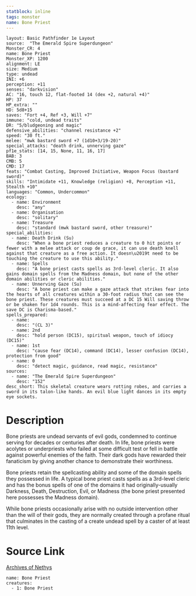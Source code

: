 ```yaml
---
statblock: inline
tags: monster
name: Bone Priest
---
```

```statblock
layout: Basic Pathfinder 1e Layout
source:  "The Emerald Spire Superdungeon"
Monster_CR: 4
name: Bone Priest
Monster_XP: 1200
alignment: LE
size: Medium
type: undead
INI: +6
perception: +11
senses: "darkvision"
AC: "16, touch 12, flat-footed 14 (dex +2, natural +4)"
HP: 37
HP_extra: ""
HD: 5d8+15
saves: "Fort +4, Ref +3, Will +7"
immune: "cold, undead traits"
DR: "5/bludgeoning and magic"
defensive_abilities: "channel resistance +2"
speed: "30 ft."
melee: "mwk bastard sword +7 (1d10+3/19-20)"
special_attacks: "death drink, unnerving gaze"
pf1e_stats: [14, 15, None, 11, 16, 17]
BAB: 3
CMB: 5
CMD: 17
feats: "Combat Casting, Improved Initiative, Weapon Focus (bastard sword)"
skills: "Intimidate +11, Knowledge (religion) +8, Perception +11, Stealth +10"
languages: "Common, Undercommon"
ecology:
  - name: Environment
    desc: "any"
  - name: Organisation
    desc: "solitary"
  - name: Treasure
    desc: "standard (mwk bastard sword, other treasure)"
special_abilities:
  - name: Death Drink (Su)
    desc: "When a bone priest reduces a creature to 0 hit points or fewer with a melee attack or coup de grace, it can use death knell against that creature as a free action. It doesn\u2019t need to be touching the creature to use this ability."
  - name: Spells
    desc: "A bone priest casts spells as 3rd-level cleric. It also gains domain spells from the Madness domain, but none of the other domain abilities or cleric abilities."
  - name: Unnerving Gaze (Su)
    desc: "A bone priest can make a gaze attack that strikes fear into the hearts of all creatures within a 30-foot radius that can see the bone priest. These creatures must succeed at a DC 15 Will saving throw or be shaken for 1d4 rounds. This is a mind-affecting fear effect. The save DC is Charisma-based."
spells_prepared:
  - name:
    desc: "(CL 3)"
  - name: 2nd
    desc: "hold person (DC15), spiritual weapon, touch of idiocy (DC15)"
  - name: 1st
    desc: "cause fear (DC14), command (DC14), lesser confusion (DC14), protection from good"
  - name: 0
    desc: "detect magic, guidance, read magic, resistance"
sources:
  - name: "The Emerald Spire Superdungeon"
    desc: "152"
desc_short: This skeletal creature wears rotting robes, and carries a sword in its talon-like hands. An evil blue light dances in its empty eye sockets.
```
# Description
Bone priests are undead servants of evil gods, condemned to continue serving for decades or centuries after death. In life, bone priests were acolytes or underpriests who failed at some difficult test or fell in battle against powerful enemies of the faith. Their dark gods have rewarded their fanaticism by giving another chance to demonstrate their worthiness.

Bone priests retain the spellcasting ability and some of the domain spells they possessed in life. A typical bone priest casts spells as a 3rd-level cleric and has the bonus spells of one of the domains it had originally-usually Darkness, Death, Destruction, Evil, or Madness (the bone priest presented here possesses the Madness domain).

While bone priests occasionally arise with no outside intervention other than the will of their gods, they are normally created through a profane ritual that culminates in the casting of a create undead spell by a caster of at least 11th level.
# Source Link
[Archives of Nethys](https://aonprd.com/MonsterDisplay.aspx?ItemName=Bone%20Priest)
```encounter-table
name: Bone Priest
creatures:
  - 1: Bone Priest
```
